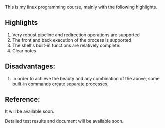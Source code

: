 This is my linux programming course, mainly with the following highlights.

## Highlights
1. Very robust pipeline and redirection operations are supported
2. The front and back execution of the process is supported
3. The shell's built-in functions are relatively complete.
4. Clear notes

## Disadvantages:
1. In order to achieve the beauty and any combination of the above, some built-in commands create separate processes.

## Reference:
It will be available soon.

Detailed test results and document will be available soon.
